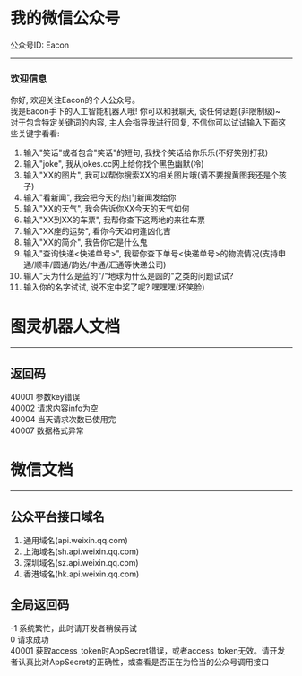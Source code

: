 # 我的微信公众号

公众号ID: Eacon  

------------
### 欢迎信息
你好, 欢迎关注Eacon的个人公众号。  
我是Eacon手下的人工智能机器人哦! 你可以和我聊天, 谈任何话题(非限制级)~  
对于包含特定关键词的内容, 主人会指导我进行回复, 不信你可以试试输入下面这些关键字看看:  
1) 输入"笑话"或者包含"笑话"的短句, 我找个笑话给你乐乐(不好笑别打我)  
2) 输入"joke", 我从jokes.cc网上给你找个黑色幽默(冷)  
3) 输入"XX的图片", 我可以帮你搜索XX的相关图片哦(请不要搜黄图我还是个孩子)  
4) 输入"看新闻", 我会把今天的热门新闻发给你  
5) 输入"XX的天气", 我会告诉你XX今天的天气如何  
6) 输入"XX到XX的车票", 我帮你查下这两地的来往车票  
7) 输入"XX座的运势", 看你今天如何逢凶化吉  
8) 输入"XX的简介", 我告你它是什么鬼  
9) 输入"查询快递<快递单号>", 我帮你查下单号<快递单号>的物流情况(支持申通/顺丰/圆通/韵达/中通/汇通等快递公司)  
10) 输入"天为什么是蓝的"/"地球为什么是圆的"之类的问题试试?  
11) 输入你的名字试试, 说不定中奖了呢? 嘿嘿嘿(坏笑脸)  



# 图灵机器人文档
----
## 返回码
40001	参数key错误  
40002	请求内容info为空  
40004	当天请求次数已使用完  
40007	数据格式异常  


# 微信文档
----
## 公众平台接口域名
1. 通用域名(api.weixin.qq.com)
2. 上海域名(sh.api.weixin.qq.com)
3. 深圳域名(sz.api.weixin.qq.com)
4. 香港域名(hk.api.weixin.qq.com)

## 全局返回码 
-1
系统繁忙，此时请开发者稍候再试  
0
请求成功  
40001
获取access_token时AppSecret错误，或者access_token无效。请开发者认真比对AppSecret的正确性，或查看是否正在为恰当的公众号调用接口  

